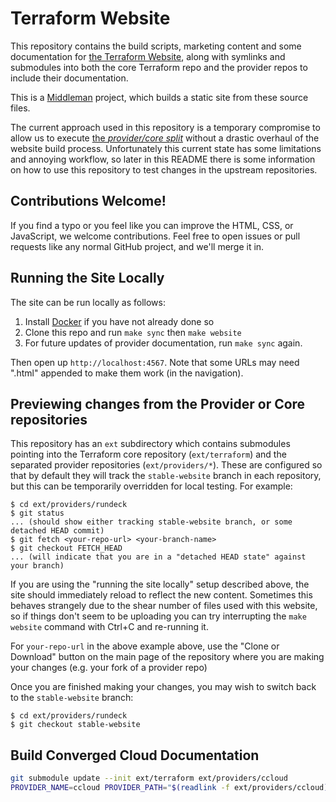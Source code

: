# Terraform Website

This repository contains the build scripts, marketing content and some documentation
for [the Terraform Website][terraform], along with symlinks and submodules into both
the core Terraform repo and the provider repos to include their documentation.

This is a [Middleman][middleman] project, which builds a static site from these source files.

The current approach used in this repository is a temporary compromise to allow us to
execute [the _provider/core split_](https://www.hashicorp.com/blog/upcoming-provider-changes-in-terraform-0-10/)
without a drastic overhaul of the website build process. Unfortunately this current
state has some limitations and annoying workflow, so later in this README there is some
information on how to use this repository to test changes in the upstream repositories.

[middleman]: https://www.middlemanapp.com
[terraform]: https://www.terraform.io

## Contributions Welcome!

If you find a typo or you feel like you can improve the HTML, CSS, or
JavaScript, we welcome contributions. Feel free to open issues or pull requests
like any normal GitHub project, and we'll merge it in.

## Running the Site Locally

The site can be run locally as follows:

1. Install [Docker](https://docs.docker.com/engine/installation/) if you have not already done so
2. Clone this repo and run `make sync` then `make website`
3. For future updates of provider documentation, run `make sync` again.

Then open up `http://localhost:4567`. Note that some URLs may need ".html" appended to make them work (in the navigation).

## Previewing changes from the Provider or Core repositories

This repository has an `ext` subdirectory which contains submodules pointing into the
Terraform core repository (`ext/terraform`) and the separated provider repositories
(`ext/providers/*`). These are configured so that by default they will track the
`stable-website` branch in each repository, but this can be temporarily overridden
for local testing. For example:

```
$ cd ext/providers/rundeck
$ git status
... (should show either tracking stable-website branch, or some detached HEAD commit)
$ git fetch <your-repo-url> <your-branch-name>
$ git checkout FETCH_HEAD
... (will indicate that you are in a "detached HEAD state" against your branch)
```

If you are using the "running the site locally" setup described above, the site should
immediately reload to reflect the new content. Sometimes this behaves strangely due
to the shear number of files used with this website, so if things don't seem to be uploading
you can try interrupting the `make website` command with Ctrl+C and re-running it.

For `your-repo-url` in the above example above, use the "Clone or Download" button on the
main page of the repository where you are making your changes (e.g. your fork of a provider repo)

Once you are finished making your changes, you may wish to switch back to the `stable-website`
branch:

```
$ cd ext/providers/rundeck
$ git checkout stable-website
```

## Build Converged Cloud Documentation

```sh
git submodule update --init ext/terraform ext/providers/ccloud
PROVIDER_NAME=ccloud PROVIDER_PATH="$(readlink -f ext/providers/ccloud)" make website-provider-build
```
